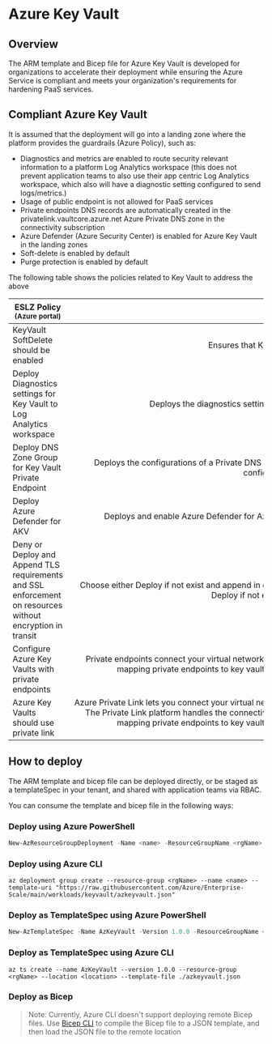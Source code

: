 # Azure Key Vault

## Overview

The ARM template and Bicep file for Azure Key Vault is developed for organizations to accelerate their deployment while ensuring the Azure Service is compliant and meets your organization's requirements for hardening PaaS services.

## Compliant Azure Key Vault

It is assumed that the deployment will go into a landing zone where the platform provides the guardrails (Azure Policy), such as:

- Diagnostics and metrics are enabled to route security relevant information to a platform Log Analytics workspace (this does not prevent application teams to also use their app centric Log Analytics workspace, which also will have a diagnostic setting configured to send logs/metrics.)
- Usage of public endpoint is not allowed for PaaS services
- Private endpoints DNS records are automatically created in the privatelink.vaultcore.azure.net Azure Private DNS zone in the connectivity subscription
- Azure Defender (Azure Security Center) is enabled for Azure Key Vault in the landing zones
- Soft-delete is enabled by default
- Purge protection is enabled by default

The following table shows the policies related to Key Vault to address the above

|**ESLZ Policy**<br /><sub>(Azure portal)</sub> | <div style="width:1000px">**Description**</div> | **Effect(s)** | **Assignment scope** |
|---|:---:|:---:|:---:|
| KeyVault SoftDelete should be enabled | Ensures that Key Vaults are created with soft-delete enabled | append | Intermediate Root Management Group 
| Deploy Diagnostics settings for Key Vault to Log Analytics workspace | Deploys the diagnostics settings for Key Vaults, and connects to a Log Analytics workspace | deployIfNotExists, disabled | Intermediate root Management Group |
| Deploy DNS Zone Group for Key Vault Private Endpoint | Deploys the configurations of a Private DNS Zone Group by a parameter for Key Vault Private Endpoint. Used enforce the configuration to a single Private DNS Zone | deployIfNotExists, disabled | Landing Zone Management Group |
| Deploy Azure Defender for AKV | Deploys and enable Azure Defender for Azure Key Vault on the subscription to be either set to on (Standard) or free | deployIfNotExists, disabled | Intermediate root Management Group |
| Deny or Deploy and Append TLS requirements and SSL enforcement on resources without encryption in transit | Choose either Deploy if not exist and append in combination with audit or Select Deny in the Policy effect. Deny polices shift left. Deploy if not exist and append enforce but can be changed | append, audit, auditIfNotExists, deployIfNotExists, deny | Landing Zones management group |
Configure Azure Key Vaults with private endpoints | Private endpoints connect your virtual networks to Azure services without a public IP address at the source or destination. By mapping private endpoints to key vault, you can reduce data leakage risks. Learn more about private links at: https://aka.ms/akvprivatelink. | deployIfNotExists, disabled | Landing Zones management group |
Azure Key Vaults should use private link | Azure Private Link lets you connect your virtual networks to Azure services without a public IP address at the source or destination. The Private Link platform handles the connectivity between the consumer and services over the Azure backbone network. By mapping private endpoints to key vault, you can reduce data leakage risks. Learn more about private links at: https://aka.ms/akvprivatelink. | audit, deny, disabled | Landing Zones management group

## How to deploy
The ARM template and bicep file can be deployed directly, or be staged as a templateSpec in your tenant, and shared with application teams via RBAC.

You can consume the template and bicep file in the following ways:

### Deploy using Azure PowerShell

````powershell
New-AzResourceGroupDeployment -Name <name> -ResourceGroupName <rgName> -TemplateUri "https://raw.githubusercontent.com/Azure/Enterprise-Scale/main/workloads/keyvault/azkeyvault.json"
````

### Deploy using Azure CLI

````cli
az deployment group create --resource-group <rgName> --name <name> --template-uri "https://raw.githubusercontent.com/Azure/Enterprise-Scale/main/workloads/keyvault/azkeyvault.json"
````

### Deploy as TemplateSpec using Azure PowerShell

````powershell
New-AzTemplateSpec -Name AzKeyVault -Version 1.0.0 -ResourceGroupName <rgName> -Location <location> -TemplateFile .\azkeyvault.json
````

### Deploy as TemplateSpec using Azure CLI

````cli
az ts create --name AzKeyVault --version 1.0.0 --resource-group <rgName> --location <location> --template-file ./azkeyvault.json
````

### Deploy as Bicep

>Note: Currently, Azure CLI doesn't support deploying remote Bicep files. Use [Bicep CLI](https://docs.microsoft.com/azure/azure-resource-manager/bicep/install#development-environment) to compile the Bicep file to a JSON template, and then load the JSON file to the remote location